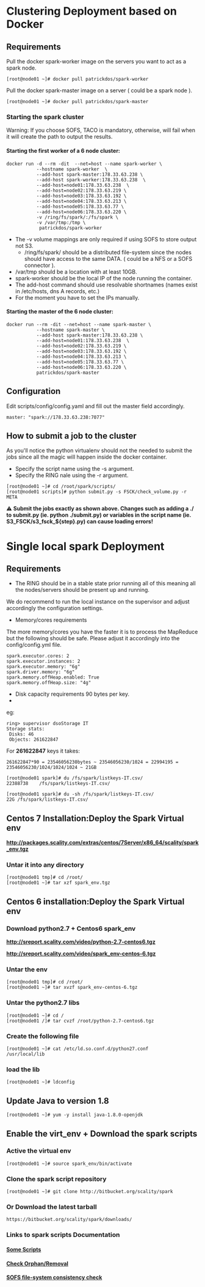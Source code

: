
# Clustering Deployment based on Docker

## Requirements

Pull the docker spark-worker image on the servers you want to act as a spark node.

```
[root@node01 ~]# docker pull patrickdos/spark-worker
```

Pull the docker spark-master image on a server ( could be a spark node ).

```
[root@node01 ~]# docker pull patrickdos/spark-master
```

### Starting the spark cluster
Warning:
If you choose SOFS, TACO is mandatory, otherwise, will fail when it will create the path to output the results.

#### Starting the first worker of a 6 node cluster:

```
docker run -d --rm -dit  --net=host --name spark-worker \
           --hostname spark-worker  \
           --add-host spark-master:178.33.63.238 \
           --add-host spark-worker:178.33.63.238  \
           --add-host=node01:178.33.63.238  \
           --add-host=node02:178.33.63.219 \
           --add-host=node03:178.33.63.192 \
           --add-host=node04:178.33.63.213 \
           --add-host=node05:178.33.63.77 \
           --add-host=node06:178.33.63.220 \
           -v /ring/fs/spark/:/fs/spark \
           -v /var/tmp:/tmp \
            patrickdos/spark-worker
```

* The -v volume mappings are only required if using SOFS to store output not S3. 
  * /ring/fs/spark/ should be a distributed file-system since the nodes should have access to the same DATA. ( could be a NFS or a SOFS connector ).
* /var/tmp should be a location with at least 10GB.
* spark-worker should be the local IP of the node running the container.
* The add-host command should use resolvable shortnames (names exist in /etc/hosts, dns A records, etc.)
* For the moment you have to set the IPs manually.

#### Starting the master of the 6 node cluster:

```
docker run --rm -dit --net=host --name spark-master \
           --hostname spark-master \
           --add-host spark-master:178.33.63.238 \
           --add-host=node01:178.33.63.238  \
           --add-host=node02:178.33.63.219 \
           --add-host=node03:178.33.63.192 \
           --add-host=node04:178.33.63.213 \
           --add-host=node05:178.33.63.77 \
           --add-host=node06:178.33.63.220 \
           patrickdos/spark-master
```

## Configuration

Edit scripts/config/config.yaml and fill out the master field accordingly.

```
master: "spark://178.33.63.238:7077"
```

## How to submit a job to the cluster

As you'll notice the python virtualenv should not the needed to submit the jobs since all the magic will happen inside the docker container.

* Specify the script name using the -s argument.
* Specify the RING nale using the -r argument. 

``` 
[root@node01 ~]# cd /root/spark/scripts/
[root@node01 scripts]# python submit.py -s FSCK/check_volume.py -r META
```

:warning: **Submit the jobs exactly as shown above. Changes such as adding a ./ to submit.py (ie. python ./submit.py) or
            variables in the script name (ie. S3_FSCK/s3_fsck_${step}.py) can cause loading errors!**

# Single local spark Deployment

## Requirements

* The RING should be in a stable state prior running all of this meaning all the nodes/servers should be present up and running.

We do recommend to run the local instance on the supervisor and adjust accordingly the configuration settings.

* Memory/cores requirements

The more memory/cores you have the faster it is to process the MapReduce but the following should be safe.
Please adjust it accordingly into the config/config.yml file.

```
spark.executor.cores: 2
spark.executor.instances: 2
spark.executor.memory: "6g"
spark.driver.memory: "6g"
spark.memory.offHeap.enabled: True
spark.memory.offHeap.size: "4g"
```

* Disk capacity requirements
90 bytes per key.
* 
eg:
```
ring> supervisor dsoStorage IT
Storage stats:
 Disks: 46
 Objects: 261622847
```

For **261622847** keys it takes:
```
261622847*90 = 23546056230bytes ~ 23546056230/1024 = 22994195 = 23546056230/1024/1024/1024 ~ 21GB
```

```
[root@node01 spark]# du /fs/spark/listkeys-IT.csv/
22388738	/fs/spark/listkeys-IT.csv/
```
```
[root@node01 spark]# du -sh /fs/spark/listkeys-IT.csv/ 
22G	/fs/spark/listkeys-IT.csv/
```


## Centos 7 Installation:Deploy the Spark Virtual env
**http://packages.scality.com/extras/centos/7Server/x86_64/scality/spark_env.tgz**


### Untar it into any directory
``` 
[root@node01 tmp]# cd /root/
[root@node01 ~]# tar xzf spark_env.tgz
```


## Centos 6 installation:Deploy the Spark Virtual env

### Download python2.7 + Centos6 spark_env


**http://sreport.scality.com/video/python-2.7-centos6.tgz**

**http://sreport.scality.com/video/spark_env-centos-6.tgz**


###  Untar the env

```
[root@node01 tmp]# cd /root/
[root@node01 ~]# tar xvzf spark_env-centos-6.tgz
```

### Untar the python2.7 libs

```
[root@node01 ~]# cd /
[root@node01 /]# tar cvzf /root/python-2.7-centos6.tgz
```

### Create the following file

```
[root@node01 ~]# cat /etc/ld.so.conf.d/python27.conf
/usr/local/lib
```

### load the lib

```
[root@node01 ~]# ldconfig
```

## Update Java to version 1.8

```
[root@node01 ~]# yum -y install java-1.8.0-openjdk
```

## Enable the virt_env + Download the spark scripts 

### Active the virtual env
```
[root@node01 ~]# source spark_env/bin/activate 
```

### Clone the spark script repository
```
[root@node01 ~]# git clone http://bitbucket.org/scality/spark
```

### Or Download the latest tarball
```
https://bitbucket.org/scality/spark/downloads/
```

### Links to spark scripts Documentation

#### [Some Scripts](scripts/README.md)

#### [Check Orphan/Removal](scripts/orphan/README.md)

#### [SOFS file-system consistency check](scripts/FSCK/README.md)



